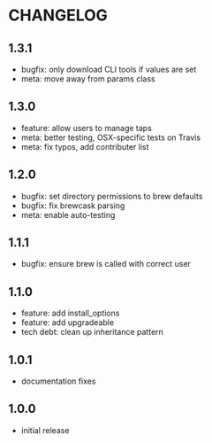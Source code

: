 # CHANGELOG

## 1.3.1
- bugfix: only download CLI tools if values are set
- meta: move away from params class

## 1.3.0
- feature: allow users to manage taps
- meta: better testing, OSX-specific tests on Travis
- meta: fix typos, add contributer list

## 1.2.0
- bugfix: set directory permissions to brew defaults
- bugfix: fix brewcask parsing
- meta: enable auto-testing

## 1.1.1
- bugfix: ensure brew is called with correct user

## 1.1.0
- feature: add install_options
- feature: add upgradeable
- tech debt: clean up inheritance pattern

## 1.0.1
- documentation fixes

## 1.0.0
- initial release
